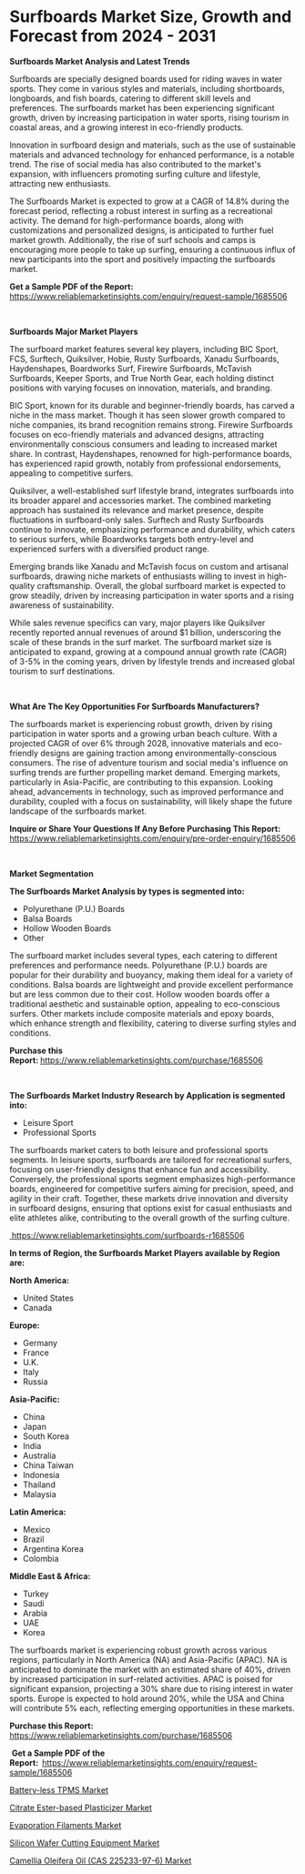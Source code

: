 <p><h1>Surfboards Market Size, Growth and Forecast from 2024 - 2031</h1></p><p><strong>Surfboards Market Analysis and Latest Trends</strong></p>
<p><p>Surfboards are specially designed boards used for riding waves in water sports. They come in various styles and materials, including shortboards, longboards, and fish boards, catering to different skill levels and preferences. The surfboards market has been experiencing significant growth, driven by increasing participation in water sports, rising tourism in coastal areas, and a growing interest in eco-friendly products. </p><p>Innovation in surfboard design and materials, such as the use of sustainable materials and advanced technology for enhanced performance, is a notable trend. The rise of social media has also contributed to the market's expansion, with influencers promoting surfing culture and lifestyle, attracting new enthusiasts. </p><p>The Surfboards Market is expected to grow at a CAGR of 14.8% during the forecast period, reflecting a robust interest in surfing as a recreational activity. The demand for high-performance boards, along with customizations and personalized designs, is anticipated to further fuel market growth. Additionally, the rise of surf schools and camps is encouraging more people to take up surfing, ensuring a continuous influx of new participants into the sport and positively impacting the surfboards market.</p></p>
<p><strong>Get a Sample PDF of the Report:&nbsp;</strong> <a href="https://www.reliablemarketinsights.com/enquiry/request-sample/1685506?utm_campaign=1400&utm_medium=2&utm_source=Github&utm_content=ia&utm_term=12102024&utm_id=surfboards">https://www.reliablemarketinsights.com/enquiry/request-sample/1685506</a></p>
<p>&nbsp;</p>
<p><strong>Surfboards Major Market Players</strong></p>
<p><p>The surfboard market features several key players, including BIC Sport, FCS, Surftech, Quiksilver, Hobie, Rusty Surfboards, Xanadu Surfboards, Haydenshapes, Boardworks Surf, Firewire Surfboards, McTavish Surfboards, Keeper Sports, and True North Gear, each holding distinct positions with varying focuses on innovation, materials, and branding.</p><p>BIC Sport, known for its durable and beginner-friendly boards, has carved a niche in the mass market. Though it has seen slower growth compared to niche companies, its brand recognition remains strong. Firewire Surfboards focuses on eco-friendly materials and advanced designs, attracting environmentally conscious consumers and leading to increased market share. In contrast, Haydenshapes, renowned for high-performance boards, has experienced rapid growth, notably from professional endorsements, appealing to competitive surfers.</p><p>Quiksilver, a well-established surf lifestyle brand, integrates surfboards into its broader apparel and accessories market. The combined marketing approach has sustained its relevance and market presence, despite fluctuations in surfboard-only sales. Surftech and Rusty Surfboards continue to innovate, emphasizing performance and durability, which caters to serious surfers, while Boardworks targets both entry-level and experienced surfers with a diversified product range.</p><p>Emerging brands like Xanadu and McTavish focus on custom and artisanal surfboards, drawing niche markets of enthusiasts willing to invest in high-quality craftsmanship. Overall, the global surfboard market is expected to grow steadily, driven by increasing participation in water sports and a rising awareness of sustainability.</p><p>While sales revenue specifics can vary, major players like Quiksilver recently reported annual revenues of around $1 billion, underscoring the scale of these brands in the surf market. The surfboard market size is anticipated to expand, growing at a compound annual growth rate (CAGR) of 3-5% in the coming years, driven by lifestyle trends and increased global tourism to surf destinations.</p></p>
<p>&nbsp;</p>
<p><strong>What Are The Key Opportunities For Surfboards Manufacturers?</strong></p>
<p><p>The surfboards market is experiencing robust growth, driven by rising participation in water sports and a growing urban beach culture. With a projected CAGR of over 6% through 2028, innovative materials and eco-friendly designs are gaining traction among environmentally-conscious consumers. The rise of adventure tourism and social media's influence on surfing trends are further propelling market demand. Emerging markets, particularly in Asia-Pacific, are contributing to this expansion. Looking ahead, advancements in technology, such as improved performance and durability, coupled with a focus on sustainability, will likely shape the future landscape of the surfboards market.</p></p>
<p><strong>Inquire or Share Your Questions If Any Before Purchasing This Report:</strong> <a href="https://www.reliablemarketinsights.com/enquiry/pre-order-enquiry/1685506?utm_campaign=1400&utm_medium=2&utm_source=Github&utm_content=ia&utm_term=12102024&utm_id=surfboards">https://www.reliablemarketinsights.com/enquiry/pre-order-enquiry/1685506</a></p>
<p>&nbsp;</p>
<p><strong>Market Segmentation</strong></p>
<p><strong>The Surfboards Market Analysis by types is segmented into:</strong></p>
<p><ul><li>Polyurethane (P.U.) Boards</li><li>Balsa Boards</li><li>Hollow Wooden Boards</li><li>Other</li></ul></p>
<p><p>The surfboard market includes several types, each catering to different preferences and performance needs. Polyurethane (P.U.) boards are popular for their durability and buoyancy, making them ideal for a variety of conditions. Balsa boards are lightweight and provide excellent performance but are less common due to their cost. Hollow wooden boards offer a traditional aesthetic and sustainable option, appealing to eco-conscious surfers. Other markets include composite materials and epoxy boards, which enhance strength and flexibility, catering to diverse surfing styles and conditions.</p></p>
<p><strong>Purchase this Report:&nbsp;</strong><a href="https://www.reliablemarketinsights.com/purchase/1685506?utm_campaign=1400&utm_medium=2&utm_source=Github&utm_content=ia&utm_term=12102024&utm_id=surfboards">https://www.reliablemarketinsights.com/purchase/1685506</a></p>
<p>&nbsp;</p>
<p><strong>The Surfboards Market Industry Research by Application is segmented into:</strong></p>
<p><ul><li>Leisure Sport</li><li>Professional Sports</li></ul></p>
<p><p>The surfboards market caters to both leisure and professional sports segments. In leisure sports, surfboards are tailored for recreational surfers, focusing on user-friendly designs that enhance fun and accessibility. Conversely, the professional sports segment emphasizes high-performance boards, engineered for competitive surfers aiming for precision, speed, and agility in their craft. Together, these markets drive innovation and diversity in surfboard designs, ensuring that options exist for casual enthusiasts and elite athletes alike, contributing to the overall growth of the surfing culture.</p></p>
<p><a href="https://www.reliablemarketinsights.com/surfboards-r1685506?utm_campaign=1400&utm_medium=2&utm_source=Github&utm_content=ia&utm_term=12102024&utm_id=surfboards">&nbsp;https://www.reliablemarketinsights.com/surfboards-r1685506</a></p>
<p><strong>In terms of Region, the Surfboards Market Players available by Region are:</strong></p>
<p>
    <p> <strong> North America: </strong>
        <ul>
            <li>United States</li>
            <li>Canada</li>
        </ul>
        </p> 
    <p> <strong> Europe: </strong>
        <ul>
            <li>Germany</li>
            <li>France</li>
            <li>U.K.</li>
            <li>Italy</li>
            <li>Russia</li>
        </ul>
        </p> 
    <p> <strong> Asia-Pacific: </strong>
        <ul>
            <li>China</li>
            <li>Japan</li>
            <li>South Korea</li>
            <li>India</li>
            <li>Australia</li>
            <li>China Taiwan</li>
            <li>Indonesia</li>
            <li>Thailand</li>
            <li>Malaysia</li>
        </ul>
        </p> 
    <p> <strong> Latin America: </strong>
        <ul>
            <li>Mexico</li>
            <li>Brazil</li>
            <li>Argentina Korea</li>
            <li>Colombia</li>
        </ul>
        </p> 
    <p> <strong> Middle East & Africa: </strong>
        <ul>
            <li>Turkey</li>
            <li>Saudi</li>
            <li>Arabia</li>
            <li>UAE</li>
            <li>Korea</li>
        </ul>
    </p>
    </p>
<p><p>The surfboards market is experiencing robust growth across various regions, particularly in North America (NA) and Asia-Pacific (APAC). NA is anticipated to dominate the market with an estimated share of 40%, driven by increased participation in surf-related activities. APAC is poised for significant expansion, projecting a 30% share due to rising interest in water sports. Europe is expected to hold around 20%, while the USA and China will contribute 5% each, reflecting emerging opportunities in these markets.</p></p>
<p><strong>Purchase this Report: </strong><a href="https://www.reliablemarketinsights.com/purchase/1685506?utm_campaign=1400&utm_medium=2&utm_source=Github&utm_content=ia&utm_term=12102024&utm_id=surfboards">https://www.reliablemarketinsights.com/purchase/1685506</a></p>
<p>&nbsp;<strong>Get a Sample PDF of the Report:&nbsp;&nbsp;</strong><a href="https://www.reliablemarketinsights.com/enquiry/request-sample/1685506?utm_campaign=1400&utm_medium=2&utm_source=Github&utm_content=ia&utm_term=12102024&utm_id=surfboards">https://www.reliablemarketinsights.com/enquiry/request-sample/1685506</a></p>
<p><strong></strong></p>
<p><p><a href="https://www.linkedin.com/pulse/battery-less-tpms-market-research-report-2024-2031-researchoid-k1c6e?utm_campaign=1400&utm_medium=2&utm_source=Github&utm_content=ia&utm_term=12102024&utm_id=surfboards">Battery-less TPMS Market</a></p><p><a href="https://www.linkedin.com/pulse/trends-global-citrate-ester-based-plasticizer-market-forecast-ff9xc?utm_campaign=1400&utm_medium=2&utm_source=Github&utm_content=ia&utm_term=12102024&utm_id=surfboards">Citrate Ester-based Plasticizer Market</a></p><p><a href="https://www.linkedin.com/pulse/evaporation-filaments-market-global-regional-analysis-jpmac?utm_campaign=1400&utm_medium=2&utm_source=Github&utm_content=ia&utm_term=12102024&utm_id=surfboards">Evaporation Filaments Market</a></p><p><a href="https://www.linkedin.com/pulse/silicon-wafer-cutting-equipment-market-size-share-growth-analysis-xtx6c?utm_campaign=1400&utm_medium=2&utm_source=Github&utm_content=ia&utm_term=12102024&utm_id=surfboards">Silicon Wafer Cutting Equipment Market</a></p><p><a href="https://www.linkedin.com/pulse/camellia-oleifera-oil-cas-225233-97-6-market-indicators-2hh7c?utm_campaign=1400&utm_medium=2&utm_source=Github&utm_content=ia&utm_term=12102024&utm_id=surfboards">Camellia Oleifera Oil (CAS 225233-97-6) Market</a></p></p>